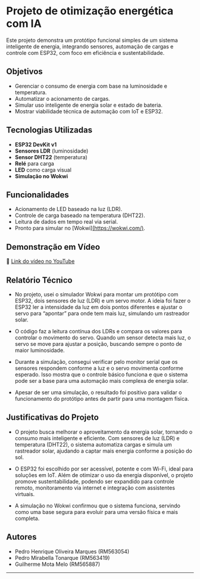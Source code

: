 #  Projeto de otimização energética com IA

Este projeto demonstra um protótipo funcional simples de um sistema inteligente de energia, integrando sensores, automação de cargas e controle com ESP32, com foco em eficiência e sustentabilidade.

## Objetivos

- Gerenciar o consumo de energia com base na luminosidade e temperatura.
- Automatizar o acionamento de cargas.
- Simular uso inteligente de energia solar e estado de bateria.
- Mostrar viabilidade técnica de automação com IoT e ESP32.

##  Tecnologias Utilizadas

- **ESP32 DevKit v1**
- **Sensores LDR** (luminosidade)
- **Sensor DHT22** (temperatura)
- **Relé** para carga
- **LED** como carga visual
- **Simulação no Wokwi**

##  Funcionalidades

- Acionamento de LED baseado na luz (LDR).
- Controle de carga baseado na temperatura (DHT22).
- Leitura de dados em tempo real via serial.
- Pronto para simular no [Wokwi][(https://wokwi.com/)](https://wokwi.com/projects/433415244644545537).

##  Demonstração em Vídeo

🔗 [Link do vídeo no YouTube](https://youtube.com/shorts/0qvz5Rx2lQ8?feature=share)

##  Relatório Técnico
- No projeto, usei o simulador Wokwi para montar um protótipo com ESP32, dois sensores de luz (LDR) e um servo motor. A ideia foi fazer o ESP32 ler a intensidade da luz em dois pontos diferentes e ajustar o servo para “apontar” para onde tem mais luz, simulando um rastreador solar.

- O código faz a leitura contínua dos LDRs e compara os valores para controlar o movimento do servo. Quando um sensor detecta mais luz, o servo se move para ajustar a posição, buscando sempre o ponto de maior luminosidade.

- Durante a simulação, consegui verificar pelo monitor serial que os sensores respondem conforme a luz e o servo movimenta conforme esperado. Isso mostra que o controle básico funciona e que o sistema pode ser a base para uma automação mais complexa de energia solar.

- Apesar de ser uma simulação, o resultado foi positivo para validar o funcionamento do protótipo antes de partir para uma montagem física.

## Justificativas do Projeto
- O projeto busca melhorar o aproveitamento da energia solar, tornando o consumo mais inteligente e eficiente. Com sensores de luz (LDR) e temperatura (DHT22), o sistema automatiza cargas e simula um rastreador solar, ajudando a captar mais energia conforme a posição do sol.

- O ESP32 foi escolhido por ser acessível, potente e com Wi-Fi, ideal para soluções em IoT. Além de otimizar o uso da energia disponível, o projeto promove sustentabilidade, podendo ser expandido para controle remoto, monitoramento via internet e integração com assistentes virtuais.

- A simulação no Wokwi confirmou que o sistema funciona, servindo como uma base segura para evoluir para uma versão física e mais completa.

##  Autores

- Pedro Henrique Oliveira Marques (RM563054)
- Pedro Mirabella Tonarque (RM563419)
- Guilherme Mota Melo (RM565887)

---
